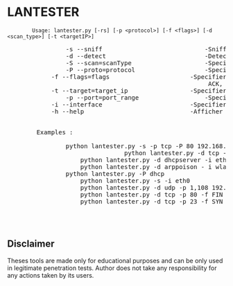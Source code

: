 

   <h1>LANTESTER</h1>
           
	   		Usage: lantester.py [-rs] [-p <protocol>] [-f <flags>] [-d <scan_type>] [-t <targetIP>]
   <pre>
                -s --sniff                            -Sniffer la communication tcp d'une cible .
            	-d --detect                           -Detecter une attaque arp poisoning ou un serveur DHCP malveillant.
                -S --scan=scanType                    -Specifier le type de scan : tcp, udp, icmp-echo.
                -P --proto=protocol                   -Specifier le protocol a tester: dhcp , dns, arp.  
	        -f --flags=flags                      -Specifier le type de scan si le scan est sur TCP: SYN, FIN,    
                                                       ACK, NULL, XMAS.
	        -t --target=target_ip                 -Specifier une cible pour le scan.
                -p --port=port_range                  -Specifier une plage de ports a scanner.
	        -i --interface                        -Specifier l'interface pour la detection 
	       	-h --help                             -Afficher ce menu d'usage.
      
	  
	    Examples :
		
				python lantester.py -s -p tcp -P 80 192.168.1.100
                    	    	python lantester.py -d tcp -f SYN 192.168.1.10
			    	python lantester.py -d dhcpserver -i eth0
			    	python lantester.py -d arppoison - i wlan0 -t 192.168.1.0/24
			   	python lantester.py -P dhcp 
			    	python lantester.py -s -i eth0
			    	python lantester.py -d udp -p 1,108 192.168.1.10  
			    	python lantester.py -d tcp -p 80 -f FIN 192.168.1.10/24
			    	python lantester.py -d tcp -p 23 -f SYN serv.domaine.com
          
          
	 
</pre>	  


## Disclaimer
Theses tools are made only for educational purposes and can be only used in legitimate penetration tests. Author does not take any responsibility for any actions taken by its users.
